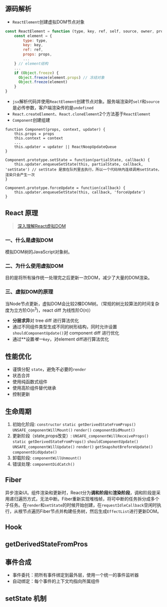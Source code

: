 <a id="源码解析"></a>

## 源码解析

* `ReactElement`创建虚拟DOM节点对象

```js
const ReactElement = function (type, key, ref, self, source, owner, props) {
	const element = {
		type: type,
		key: key,
		ref: ref,
		props: props,
		...
	} // element结构
	...
	if (Object.freeze) {
      Object.freeze(element.props) // 冻结对象
      Object.freeze(element)
    }
}
```

* `jsx`解析代码并使用`ReactElement`创建节点对象。服务端渲染时`self`和`source`是必传参数，客户端渲染传的是`undefined`
* `React.createElement`、`React.cloneElement`2个方法基于`ReactElement`
* `Component`创建组建

```
function Component(props, context, updater) {
	this.props = props
	this.context = context
	...
	this.updater = updater || ReactNoopUpdateQueue
}

Component.prototype.setState = function(partialState, callback) {
	this.updater.enqueueSetState(this, partialState, callback, 'setState') // setState 是放在队列里去执行，所以一个代码块内连续调用setState，渲染只会产生一次
}

Component.prototype.forceUpdate = function(callback) {
	this.updater.enqueueSetState(this, callback, 'forceUpdate')
}
```

<a id="原理"></a>

## React 原理

> [深入理解React虚拟DOM](https://www.cnblogs.com/yumingxing/p/9438457.html)

### 一、什么是虚拟DOM

模拟DOM树的JavaScript对象树。

### 二、为什么使用虚拟DOM

目的是将所有操作统一处理完之后更新一次DOM，减少了大量的DOM渲染。

### 三、虚拟DOM的原理

当Node节点更新，虚拟DOM会比较2棵DOM树。（常规的树比较算法的时间复杂度为立方阶O(n<sup>3</sup>)，react diff 为线性阶O(n)）

* **分层求异**对 tree diff 进行算法优化
* 通过不同组件类型生成不同的树形结构，同时允许设置`shouldComponentUpdate()`对 component diff 进行优化
* 通过**设置*唯一`key`*，对element diff进行算法优化

## 性能优化

* 谨慎分配 `state`，避免不必要的`render`
* 状态合并
* 使用纯函数式组件
* 使用高阶组件替代继承
* 控制更新

## 生命周期

1. 初始化阶段: `constructor` `static getDerivedStateFromProps()` `UNSAFE_componentWillMount()` `render()` `componentDidMount()`
2. 更新阶段（state,props改变）: `UNSAFE_componentWillReceiveProps()` `static getDerivedStateFromProps()` `shouldComponentUpdate()` `UNSAFE_componentWillUpdate()` `render()` `getSnapshotBreforeUpdate()` `componentDidUpdate()`
3. 卸载阶段: `componentWillUnmount()`
4. 错误处理: `componentDidCatch()`

## Fiber

异步渲染UI。组件渲染和更新时，React分为**调和阶段**和**渲染阶段**，调和阶段是采用递归遍历方式，无法中断。Fiber重新实现堆栈帧，将可中断的任务拆分成多个子任务。在`render`和`setState`的时候开始创建，在`requestIdleCallback`空闲时执行，从根节点遍历Fiber节点并构建任务树，然后生成`EffectList`进行更新DOM。

## Hook

## getDerivedStateFromPros

## 事件合成

* 事件委托：把所有事件绑定到最外层，使用一个统一的事件监听器
* 自动绑定：每个事件的上下文均指向所属组件

## setState 机制